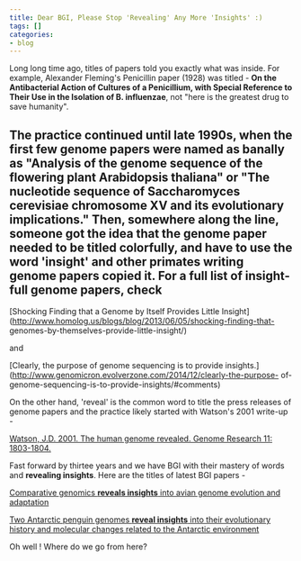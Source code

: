 ```yaml
---
title: Dear BGI, Please Stop 'Revealing' Any More 'Insights' :)
tags: []
categories:
- blog
---
```

Long long time ago, titles of papers told you exactly what was inside. For
example, Alexander Fleming's Penicillin paper (1928) was titled - **On the
Antibacterial Action of Cultures of a Penicillium, with Special Reference to
Their Use in the Isolation of B. influenzae**, not "here is the greatest drug
to save humanity".
<!--more-->

The practice continued until late 1990s, when the first few genome papers were
named as banally as "Analysis of the genome sequence of the flowering plant
Arabidopsis thaliana" or "The nucleotide sequence of Saccharomyces cerevisiae
chromosome XV and its evolutionary implications." Then, somewhere along the
line, someone got the idea that the genome paper needed to be titled
colorfully, and have to use the word 'insight' and other primates writing
genome papers copied it. For a full list of insight-full genome papers, check
-

[Shocking Finding that a Genome by Itself Provides Little
Insight](http://www.homolog.us/blogs/blog/2013/06/05/shocking-finding-that-
genomes-by-themselves-provide-little-insight/)

and

[Clearly, the purpose of genome sequencing is to provide
insights.](http://www.genomicron.evolverzone.com/2014/12/clearly-the-purpose-
of-genome-sequencing-is-to-provide-insights/#comments)

On the other hand, 'reveal' is the common word to title the press releases of
genome papers and the practice likely started with Watson's 2001 write-up -

[Watson, J.D. 2001. The human genome revealed. Genome Research 11:
1803-1804.](http://genome.cshlp.org/content/11/11/1803.full)

Fast forward by thirtee years and we have BGI with their mastery of words and
**revealing insights**. Here are the titles of latest BGI papers -

[Comparative genomics **reveals insights** into avian genome evolution and
adaptation](http://www.sciencemag.org/content/346/6215/1311.abstract)

[Two Antarctic penguin genomes **reveal insights** into their evolutionary
history and molecular changes related to the Antarctic
environment](http://www.gigasciencejournal.com/content/3/1/27)

Oh well ! Where do we go from here?

